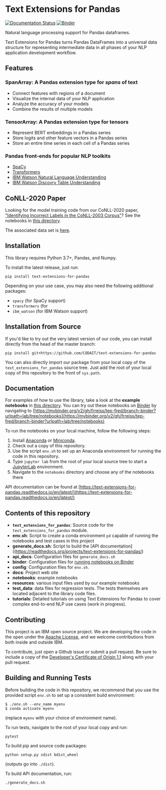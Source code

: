 
# Text Extensions for Pandas

[![Documentation Status](https://readthedocs.org/projects/text-extensions-for-pandas/badge/?version=latest)](https://text-extensions-for-pandas.readthedocs.io/en/latest/?badge=latest)
[![Binder](https://mybinder.org/badge_logo.svg)](https://mybinder.org/v2/gh/frreiss/tep-fred/branch-binder?urlpath=lab/tree/notebooks)

Natural language processing support for Pandas dataframes.

Text Extensions for Pandas turns Pandas DataFrames into a universal data
structure for representing intermediate data in all phases of your NLP
application development workflow.

## Features

### SpanArray: A Pandas extension type for *spans* of text

* Connect features with regions of a document
* Visualize the internal data of your NLP application
* Analyze the accuracy of your models
* Combine the results of multiple models

### TensorArray: A Pandas extension type for tensors

* Represent BERT embeddings in a Pandas series
* Store logits and other feature vectors in a Pandas series
* Store an entire time series in each cell of a Pandas series

### Pandas front-ends for popular NLP toolkits

* [SpaCy](https://spacy.io/)
* [Transformers](https://github.com/huggingface/transformers)
* [IBM Watson Natural Language Understanding](https://www.ibm.com/cloud/watson-natural-language-understanding)
* [IBM Watson Discovry Table Understanding](https://cloud.ibm.com/docs/discovery-data?topic=discovery-data-understanding_tables)


## CoNLL-2020 Paper

Looking for the model training code from our CoNLL-2020 paper, ["Identifying Incorrect Labels in the CoNLL-2003 Corpus"](https://www.aclweb.org/anthology/2020.conll-1.16/)?
See the notebooks in [this directory](https://github.com/CODAIT/text-extensions-for-pandas/tree/master/tutorials/corpus).

The associated data set is [here](https://github.com/CODAIT/Identifying-Incorrect-Labels-In-CoNLL-2003).

## Installation

This library requires Python 3.7+, Pandas, and Numpy. 

To install the latest release, just run:
```
pip install text-extensions-for-pandas
```

Depending on your use case, you may also need the following additional
packages:
* `spacy` (for SpaCy support)
* `transformers` (for 
* `ibm_watson` (for IBM Watson support)

## Installation from Source

If you'd like to try out the very latest version of our code, 
you can install directly from the head of the master branch:
```
pip install git+https://github.com/CODAIT/text-extensions-for-pandas
```

You can also directly import our package from your local copy of the 
`text_extensions_for_pandas` source tree. Just add the root of your local copy
of this repository to the front of `sys.path`.

## Documentation

For examples of how to use the library, take a look at the **example notebooks** in 
[this directory](https://github.com/CODAIT/text-extensions-for-pandas/tree/master/notebooks). You can try out these notebooks on [Binder](https://mybinder.org/) by navigating to [https://mybinder.org/v2/gh/frreiss/tep-fred/branch-binder?urlpath=lab/tree/notebooks](https://mybinder.org/v2/gh/frreiss/tep-fred/branch-binder?urlpath=lab/tree/notebooks)

To run the notebooks on your local machine, follow the following steps:

1. Install [Anaconda](https://docs.anaconda.com/anaconda/install/) or [Miniconda](https://docs.conda.io/en/latest/miniconda.html).
1. Check out a copy of this repository.
1. Use the script `env.sh` to set up an Anaconda environment for running the code in this repository.
1. Type `jupyter lab` from the root of your local source tree to start a [JupyterLab](https://jupyterlab.readthedocs.io/en/stable/) environment.
1. Navigate to the `notebooks` directory and choose any of the notebooks there

API documentation can be found at [https://text-extensions-for-pandas.readthedocs.io/en/latest/](https://text-extensions-for-pandas.readthedocs.io/en/latest/)


## Contents of this repository

* **`text_extensions_for_pandas`**: Source code for the `text_extensions_for_pandas` module.
* **env.sh**: Script to create a conda environment `pd` capable of running the notebooks and test cases in this project
* **generate_docs.sh**: Script to build the [API documentation]((https://readthedocs.org/projects/text-extensions-for-pandas/)
* **api_docs**: Configuration files for `generate_docs.sh`
* **binder**: Configuration files for [running notebooks on Binder](https://mybinder.org/v2/gh/frreiss/tep-fred/branch-binder?urlpath=lab/tree/notebooks)
* **config**: Configuration files for `env.sh`.
* **docs**: Project web site
* **notebooks**: example notebooks
* **resources**: various input files used by our example notebooks 
* **test_data**: data files for regression tests. The tests themselves are
  located adjacent to the library code files.
* **tutorials**: Detailed tutorials on using Text Extensions for Pandas to
  cover complex end-to-end NLP use cases (work in progress).



## Contributing

This project is an IBM open source project. We are developing the code in the open under the [Apache License](https://github.com/CODAIT/text-extensions-for-pandas/blob/master/LICENSE), and we welcome contributions from both inside and outside IBM. 

To contribute, just open a Github issue or submit a pull request. Be sure to include a copy of the [Developer's Certificate of Origin 1.1](https://elinux.org/Developer_Certificate_Of_Origin) along with your pull request.


## Building and Running Tests

Before building the code in this repository, we recommend that you use the 
provided script `env.sh` to set up a consistent build environment:
```
$ ./env.sh --env_name myenv
$ conda activate myenv
```
(replace `myenv` with your choice of environment name).

To run tests, navigate to the root of your local copy and run:
```
pytest
```

To build pip and source code packages:

```
python setup.py sdist bdist_wheel
```

(outputs go into `./dist`).

To build API documentation, run:

```
./generate_docs.sh
```




